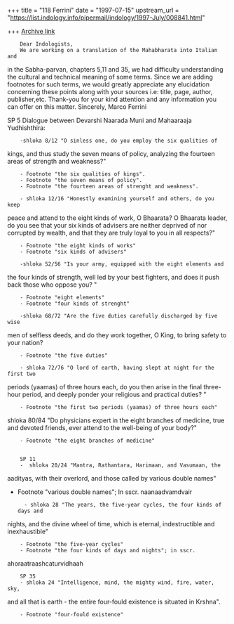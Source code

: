 +++
title = "118 Ferrini"
date = "1997-07-15"
upstream_url = "https://list.indology.info/pipermail/indology/1997-July/008841.html"

+++
[Archive link](https://list.indology.info/pipermail/indology/1997-July/008841.html)

        Dear Indologists,
        We are working on a translation of the Mahabharata into Italian and
in the Sabha-parvan, chapters 5,11 and 35, we had difficulty understanding the
cultural and technical meaning of some terms.
       Since we are adding footnotes for such terms, we would greatly
appreciate any elucidation concerning these points along with your sources
i.e: title, page, author, publisher,etc.
        Thank-you for your kind attention and any information you can offer
on this matter.
        Sincerely,
        Marco Ferrini


SP 5
Dialogue between Devarshi Naarada Muni and Mahaaraaja Yudhishthira:

        -shloka 8/12 "O sinless one, do you employ the six qualities of
kings, and
thus study the seven means of policy, analyzing the fourteen areas of
strength and weakness?"

        - Footnote "the six qualities of kings".
        - Footnote "the seven means of policy".
        - Footnote "the fourteen areas of strenght and weakness".

        - shloka 12/16 "Honestly examining yourself and others, do you keep
peace and
attend to the eight kinds of work, O Bhaarata? O Bhaarata leader, do you
see that your six kinds of advisers are neither deprived of nor corrupted
by wealth, and that they are truly loyal to you in all respects?"

        - Footnote "the eight kinds of works"
        - Footnote "six kinds of advisers"

        -shloka 52/56 "Is your army, equipped with the eight elements and
the four
kinds of strength, well led by your best fighters, and does it push back
those who oppose you? "

        - Footnote "eight elements"
        - Footnote "four kinds of strenght"

        -shloka 68/72 "Are the five duties carefully discharged by five wise
men of
selfless deeds, and do they work together, O King, to bring safety to your
nation?


        - Footnote "the five duties"

        - shloka 72/76 "O lord of earth, having slept at night for the first two
periods (yaamas) of three hours each, do you then arise in the final
three-hour period, and deeply ponder your religious and practical duties? "

        - Footnote "the first two periods (yaamas) of three hours each"

shloka 80/84 "Do physicians expert in the eight branches of medicine, true
and devoted friends, ever attend to the well-being of your body?"

        - Footnote "the eight branches of medicine"


        SP 11
        -  shloka 20/24 "Mantra, Rathantara, Harimaan, and Vasumaan, the
aadityas,
with their overlord, and those called by various double names"

- Footnote "various double names"; In sscr. naanaadvamdvair

        - shloka 28 "The years, the five-year cycles, the four kinds of days and
nights, and the divine wheel of time, which is eternal, indestructible and
inexhaustible"

        - Footnote "the five-year cycles"
        - Footnote "the four kinds of days and nights"; in sscr.
ahoraatraashcaturvidhaah

        SP 35
        - shloka 24 "Intelligence, mind, the mighty wind, fire, water, sky,
and all
that is earth - the entire four-fould existence  is situated in Krshna".

        - Footnote "four-fould existence"






